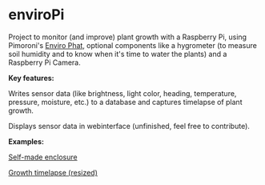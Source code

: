 # enviroPi

Project to monitor (and improve) plant growth with a Raspberry Pi, using Pimoroni's [Enviro Phat](https://shop.pimoroni.com/products/enviro-phat), optional components like a hygrometer (to measure soil humidity and to know when it's time to water the plants) and a Raspberry Pi Camera. 

**Key features:**

Writes sensor data (like brightness, light color, heading, temperature, pressure, moisture, etc.) to a database and captures timelapse of plant growth. 

Displays sensor data in webinterface (unfinished, feel free to contribute).

**Examples:**
 
[Self-made enclosure](http://i.imgur.com/NAYDhKk.jpg)

[Growth timelapse (resized)](http://imgur.com/Z5Wbh4z.gif)
